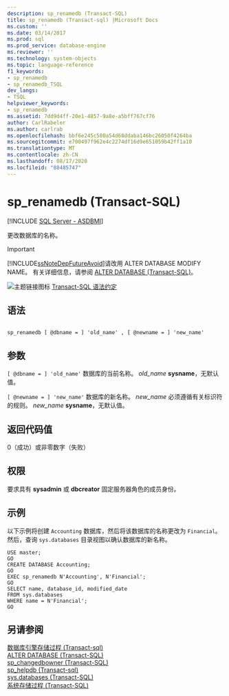 ```yaml
---
description: sp_renamedb (Transact-SQL)
title: sp_renamedb (Transact-sql) |Microsoft Docs
ms.custom: ''
ms.date: 03/14/2017
ms.prod: sql
ms.prod_service: database-engine
ms.reviewer: ''
ms.technology: system-objects
ms.topic: language-reference
f1_keywords:
- sp_renamedb
- sp_renamedb_TSQL
dev_langs:
- TSQL
helpviewer_keywords:
- sp_renamedb
ms.assetid: 7dd9d4ff-20e1-4857-9a8e-a5bff767cf76
author: CarlRabeler
ms.author: carlrab
ms.openlocfilehash: bbf6e245c580a54d68ddaba146bc26050f4264ba
ms.sourcegitcommit: e700497f962e4c2274df16d9e651059b42ff1a10
ms.translationtype: MT
ms.contentlocale: zh-CN
ms.lasthandoff: 08/17/2020
ms.locfileid: "88485747"
---
```

# <a name="sp_renamedb-transact-sql"></a>sp_renamedb (Transact-SQL)
[!INCLUDE [SQL Server - ASDBMI](../../includes/applies-to-version/sql-asdbmi.md)]

  更改数据库的名称。  
  
> [!IMPORTANT]  
>  [!INCLUDE[ssNoteDepFutureAvoid](../../includes/ssnotedepfutureavoid-md.md)]请改用 ALTER DATABASE MODIFY NAME。 有关详细信息，请参阅 [ALTER DATABASE (Transact-SQL)](../../t-sql/statements/alter-database-transact-sql.md)。  
  
 ![主题链接图标](../../database-engine/configure-windows/media/topic-link.gif "“主题链接”图标") [Transact-SQL 语法约定](../../t-sql/language-elements/transact-sql-syntax-conventions-transact-sql.md)  
  
## <a name="syntax"></a>语法  
  
```  
  
sp_renamedb [ @dbname = ] 'old_name' , [ @newname = ] 'new_name'  
```  
  
## <a name="arguments"></a>参数  
`[ @dbname = ] 'old_name'` 数据库的当前名称。 *old_name* **sysname**，无默认值。  
  
`[ @newname = ] 'new_name'` 数据库的新名称。 *new_name* 必须遵循有关标识符的规则。 *new_name* **sysname**，无默认值。  
  
## <a name="return-code-values"></a>返回代码值  
 0（成功）或非零数字（失败）  
  
## <a name="permissions"></a>权限  
 要求具有 **sysadmin** 或 **dbcreator** 固定服务器角色的成员身份。  
  
## <a name="examples"></a>示例  
 以下示例将创建 `Accounting` 数据库，然后将该数据库的名称更改为 `Financial`。 然后，查询 `sys.databases` 目录视图以确认数据库的新名称。  
  
```  
USE master;  
GO  
CREATE DATABASE Accounting;  
GO  
EXEC sp_renamedb N'Accounting', N'Financial';  
GO  
SELECT name, database_id, modified_date  
FROM sys.databases  
WHERE name = N'Financial';  
GO  
```  
  
## <a name="see-also"></a>另请参阅  
 [数据库引擎存储过程 &#40;Transact-sql&#41;](../../relational-databases/system-stored-procedures/database-engine-stored-procedures-transact-sql.md)   
 [ALTER DATABASE (Transact-SQL)](../../t-sql/statements/alter-database-transact-sql.md)   
 [sp_changedbowner (Transact-SQL)](../../relational-databases/system-stored-procedures/sp-changedbowner-transact-sql.md)   
 [sp_helpdb &#40;Transact-sql&#41;](../../relational-databases/system-stored-procedures/sp-helpdb-transact-sql.md)   
 [sys.databases (Transact-SQL)](../../relational-databases/system-catalog-views/sys-databases-transact-sql.md)   
 [系统存储过程 (Transact-SQL)](../../relational-databases/system-stored-procedures/system-stored-procedures-transact-sql.md)  
  
  
